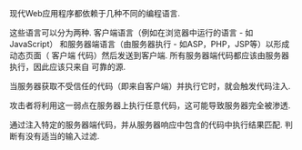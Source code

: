现代Web应用程序都依赖于几种不同的编程语言.

这些语言可以分为两种. 客户端语言（例如在浏览器中运行的语言 - 如JavaScript）
和服务器端语言（由服务器执行 - 如ASP，PHP，JSP等）以形成动态页面（ 客户端
代码）然后发送到客户端. 所有服务器端代码都应该由服务器执行，因此应该只来自
可靠的源.

当服务器获取不受信任的代码（即来自客户端）并执行它时，就会触发代码注入.

攻击者将利用这一弱点在服务器上执行任意代码，这可能导致服务器完全被渗透.

通过注入特定的服务器端代码，并从服务器响应中包含的代码中执行结果匹配. 
判断有没有适当的输入过滤.